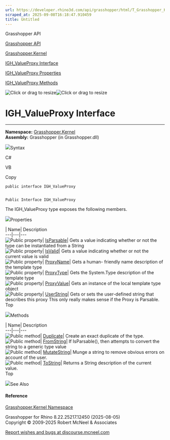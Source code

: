 ```yaml
---
url: https://developer.rhino3d.com/api/grasshopper/html/T_Grasshopper_Kernel_IGH_ValueProxy.htm
scraped_at: 2025-09-08T16:18:47.910459
title: Untitled
---
```


Grasshopper API

[Grasshopper API](../html/723c01da-9986-4db2-8f53-6f3a7494df75.htm
"Grasshopper API")

[Grasshopper.Kernel](../html/N_Grasshopper_Kernel.htm "Grasshopper.Kernel")

[IGH_ValueProxy Interface](../html/T_Grasshopper_Kernel_IGH_ValueProxy.htm
"IGH_ValueProxy Interface")

[IGH_ValueProxy
Properties](../html/Properties_T_Grasshopper_Kernel_IGH_ValueProxy.htm
"IGH_ValueProxy Properties")

[IGH_ValueProxy
Methods](../html/Methods_T_Grasshopper_Kernel_IGH_ValueProxy.htm
"IGH_ValueProxy Methods")

![Click or drag to resize](../icons/TocOpen.gif)![Click or drag to
resize](../icons/TocClose.gif)

# IGH_ValueProxy Interface  
  
---  
  
**Namespace:** [Grasshopper.Kernel](N_Grasshopper_Kernel.htm)  
**Assembly:** Grasshopper (in Grasshopper.dll)

![](../icons/SectionExpanded.png)Syntax

C#

VB

Copy

    
    
    public interface IGH_ValueProxy
    
    
    Public Interface IGH_ValueProxy

The IGH_ValueProxy type exposes the following members.

![](../icons/SectionExpanded.png)Properties

| Name| Description  
---|---|---  
![Public property](../icons/pubproperty.gif)|
[IsParsable](P_Grasshopper_Kernel_IGH_ValueProxy_IsParsable.htm)|  Gets a
value indicating whether or not the type can be instantiated from a String  
![Public property](../icons/pubproperty.gif)|
[IsValid](P_Grasshopper_Kernel_IGH_ValueProxy_IsValid.htm)|  Gets a value
indicating whether or not the current value is valid  
![Public property](../icons/pubproperty.gif)|
[ProxyName](P_Grasshopper_Kernel_IGH_ValueProxy_ProxyName.htm)|  Gets a human-
friendly name description of the template type  
![Public property](../icons/pubproperty.gif)|
[ProxyType](P_Grasshopper_Kernel_IGH_ValueProxy_ProxyType.htm)|  Gets the
System.Type description of the template type  
![Public property](../icons/pubproperty.gif)|
[ProxyValue](P_Grasshopper_Kernel_IGH_ValueProxy_ProxyValue.htm)|  Gets an
instance of the local template type object  
![Public property](../icons/pubproperty.gif)|
[UserString](P_Grasshopper_Kernel_IGH_ValueProxy_UserString.htm)|  Gets or
sets the user-defined string that describes this proxy This only really makes
sense if the Proxy is Parsable.  
Top

![](../icons/SectionExpanded.png)Methods

| Name| Description  
---|---|---  
![Public method](../icons/pubmethod.gif)|
[Duplicate](M_Grasshopper_Kernel_IGH_ValueProxy_Duplicate.htm)|  Create an
exact duplicate of the type.  
![Public method](../icons/pubmethod.gif)|
[FromString](M_Grasshopper_Kernel_IGH_ValueProxy_FromString.htm)|  If
IsParsable(), then attempts to convert the string to a generic type value  
![Public method](../icons/pubmethod.gif)|
[MutateString](M_Grasshopper_Kernel_IGH_ValueProxy_MutateString.htm)|  Munge a
string to remove obvious errors on account of the user.  
![Public method](../icons/pubmethod.gif)|
[ToString](M_Grasshopper_Kernel_IGH_ValueProxy_ToString.htm)|  Returns a
String description of the current value.  
Top

![](../icons/SectionExpanded.png)See Also

#### Reference

[Grasshopper.Kernel Namespace](N_Grasshopper_Kernel.htm)

Grasshopper for Rhino 8.22.25217.12450 (2025-08-05)  
Copyright © 2009-2025 Robert McNeel & Associates

[Report wishes and bugs at
discourse.mcneel.com](https://discourse.mcneel.com/c/grasshopper)

